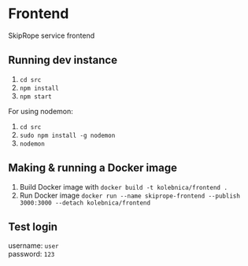 # Frontend

SkipRope service frontend

## Running dev instance

1. `cd src`
2. `npm install`
3. `npm start`

For using nodemon:

1. `cd src`
2. `sudo npm install -g nodemon`
3. `nodemon`

## Making & running a Docker image

1. Build Docker image with `docker build -t kolebnica/frontend . `
2. Run Docker image `docker run --name skiprope-frontend --publish 3000:3000 --detach kolebnica/frontend`

## Test login  
username: `user`  
password: `123`  
